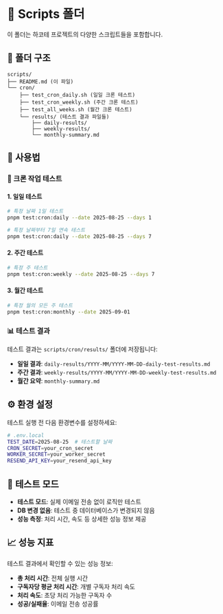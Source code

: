 # 📁 Scripts 폴더

이 폴더는 하코테 프로젝트의 다양한 스크립트들을 포함합니다.

## 📂 폴더 구조

```
scripts/
├── README.md (이 파일)
└── cron/
    ├── test_cron_daily.sh (일일 크론 테스트)
    ├── test_cron_weekly.sh (주간 크론 테스트)
    ├── test_all_weeks.sh (월간 크론 테스트)
    └── results/ (테스트 결과 파일들)
        ├── daily-results/
        ├── weekly-results/
        └── monthly-summary.md
```

## 🚀 사용법

### 📧 크론 작업 테스트

#### 1. 일일 테스트

```bash
# 특정 날짜 1일 테스트
pnpm test:cron:daily --date 2025-08-25 --days 1

# 특정 날짜부터 7일 연속 테스트
pnpm test:cron:daily --date 2025-08-25 --days 7
```

#### 2. 주간 테스트

```bash
# 특정 주 테스트
pnpm test:cron:weekly --date 2025-08-25 --days 7
```

#### 3. 월간 테스트

```bash
# 특정 월의 모든 주 테스트
pnpm test:cron:monthly --date 2025-09-01
```

### 📊 테스트 결과

테스트 결과는 `scripts/cron/results/` 폴더에 저장됩니다:

- **일일 결과**: `daily-results/YYYY-MM/YYYY-MM-DD-daily-test-results.md`
- **주간 결과**: `weekly-results/YYYY-MM/YYYY-MM-DD-weekly-test-results.md`
- **월간 요약**: `monthly-summary.md`

## ⚙️ 환경 설정

테스트 실행 전 다음 환경변수를 설정하세요:

```bash
# .env.local
TEST_DATE=2025-08-25  # 테스트할 날짜
CRON_SECRET=your_cron_secret
WORKER_SECRET=your_worker_secret
RESEND_API_KEY=your_resend_api_key
```

## 📝 테스트 모드

- **테스트 모드**: 실제 이메일 전송 없이 로직만 테스트
- **DB 변경 없음**: 테스트 중 데이터베이스가 변경되지 않음
- **성능 측정**: 처리 시간, 속도 등 상세한 성능 정보 제공

## 📈 성능 지표

테스트 결과에서 확인할 수 있는 성능 정보:

- **총 처리 시간**: 전체 실행 시간
- **구독자당 평균 처리 시간**: 개별 구독자 처리 속도
- **처리 속도**: 초당 처리 가능한 구독자 수
- **성공/실패율**: 이메일 전송 성공률
